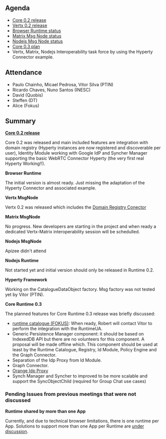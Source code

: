 Agenda
------

-	[Core 0.2 release](https://github.com/reTHINK-project/dev-runtime-core/releases/tag/v0.2.0)
-	[Vertx 0.2 release](https://github.com/reTHINK-project/dev-msg-node-vertx/issues)
-	[Browser Runtime status](https://github.com/reTHINK-project/dev-runtime-browser/issues)
-	[Matrix Msg Node status](https://github.com/reTHINK-project/dev-msg-node-matrix)
-	[Nodejs Msg Node status](https://github.com/reTHINK-project/dev-msg-node-nodejs/issues)
-	[Core 0.3 plan](https://github.com/reTHINK-project/dev-runtime-core/milestones/Core%200.3%20)
-	Vertx, Matrix, Nodejs Interoperability task force by using the Hyperty Connector example.

Attendance
----------

-	Paulo Chainho, Micael Pedrosa, Vitor Silva (PTIN)
-	Ricardo Chaves, Nuno Santos (INESC)
-	David (Quobis)
-	Steffen (DT)
-	Alice (Fokus)

Summary
-------

**[Core 0.2 release](https://github.com/reTHINK-project/dev-runtime-core/releases/tag/v0.2.0)**

Core 0.2 was released and main included features are integration with domain registry (Hyperty instances are now registered and discoverable per user), Identity Module working with Google IdP and Syncher Manager supporting the basic WebRTC Connector Hyperty (the very first real Hyperty Working!!).

**Browser Runtime**

The initial version is almost ready. Just missing the adaptation of the Hyperty Connector and associated example.

**Vertx MsgNode**

Vertx 0.2 was released which includes	the [Domain Registry Conector](https://github.com/reTHINK-project/dev-msg-node-vertx/issues/2) 

**Matrix MsgNode**

No progress. New developers are starting in the project and when ready a dedicated Vertx-Matrix interoperability session will be schedulled.

**Nodejs MsgNode**

Apizee didn't attend

**Nodejs Runtime**

Not started yet and initial version should only be released in Runtime 0.2.

**Hyperty Framework**

Working on the CatalogueDataObject factory.
Msg factory was not tested yet by Vitor (PTIN).


**Core Runtime 0.3**

The planned features for Core Runtime 0.3 release was briefly discussed:
-	[runtime catalogue (FOKUS)](https://github.com/reTHINK-project/dev-runtime-core/issues/3): When ready, Robert will contact Vitor to perform the integration with the RuntimeUA.
- Generic Persistence Manager component: it should be based on IndexedDB API but there are no volunteers for this component. A proposal will be made offline which. This component should be used at least by the Runtime Catalogue, Registry, Id Module, Policy Engine and the Graph Connector.
-	Separation of the Idp Proxy from Id Module.
-	Graph Connector.
-	[Orange Idp Proxy](https://github.com/reTHINK-project/dev-runtime-core/issues/27)
-	Synch Manager and Syncher to improved to be more scalable and support the SyncObjectChild (required for Group Chat use cases)


### Pending Issues from previous meetings that were not discussed

**Runtime shared by more than one App**

Currently, and due to technical browser limitations, there is one runtime per App. Solutions to support more than one App per Runtime are [under discussion](https://github.com/reTHINK-project/core-framework/issues/137).

